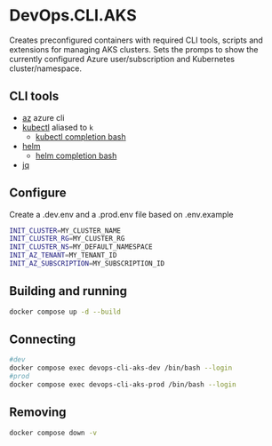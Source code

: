 # DevOps.CLI.AKS

Creates preconfigured containers with required CLI tools, scripts and extensions for managing AKS clusters.
Sets the promps to show the currently configured Azure user/subscription and Kubernetes cluster/namespace.

## CLI tools

* [az](https://docs.microsoft.com/en-us/cli/azure/) azure cli
* [kubectl](https://kubernetes.io/docs/reference/kubectl/kubectl/) aliased to `k`
  * [kubectl completion bash](https://kubernetes.io/docs/tasks/tools/included/optional-kubectl-configs-bash-linux/)
* [helm](https://helm.sh/docs/intro/install/)
  * [helm completion bash](https://helm.sh/docs/helm/helm_completion_bash/)
* [jq](https://stedolan.github.io/jq/)


## Configure
Create a .dev.env and a .prod.env file based on .env.example
```bash
INIT_CLUSTER=MY_CLUSTER_NAME
INIT_CLUSTER_RG=MY_CLUSTER_RG
INIT_CLUSTER_NS=MY_DEFAULT_NAMESPACE
INIT_AZ_TENANT=MY_TENANT_ID
INIT_AZ_SUBSCRIPTION=MY_SUBSCRIPTION_ID
```

## Building and running

```bash
docker compose up -d --build
```

## Connecting

```bash
#dev
docker compose exec devops-cli-aks-dev /bin/bash --login
#prod
docker compose exec devops-cli-aks-prod /bin/bash --login
```

## Removing
```bash
docker compose down -v
```